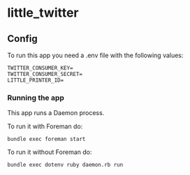 little_twitter
==============

## Config

To run this app you need a .env file with the following values:

    TWITTER_CONSUMER_KEY=
    TWITTER_CONSUMER_SECRET=
    LITTLE_PRINTER_ID=

### Running the app

This app runs a Daemon process.

To run it with Foreman do:

    bundle exec foreman start

To run it without Foreman do:

    bundle exec dotenv ruby daemon.rb run
